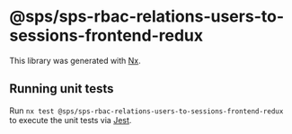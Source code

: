 # @sps/sps-rbac-relations-users-to-sessions-frontend-redux

This library was generated with [Nx](https://nx.dev).

## Running unit tests

Run `nx test @sps/sps-rbac-relations-users-to-sessions-frontend-redux` to execute the unit tests via [Jest](https://jestjs.io).
